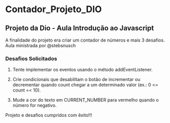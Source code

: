 # Contador_Projeto_DIO

## Projeto da Dio - Aula Introdução ao Javascript

A finalidade do projeto era criar um contador de números e mais 3 desafios.
Aula ministrada por @stebsnusch

### Desafios Solicitados

1. Tente implementar os eventos usando o método addEventListener.

2. Crie condicionais que desabilitam o botão de incrementar ou decrementar quando count chegar a um determinado valor (ex.: 0 <= count =< 10).

3. Mude a cor do texto em CURRENT_NUMBER para vermelho quando o número for negativo.

Projeto e desafios cumpridos com êxito!!!
